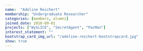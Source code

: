 ```yaml
---
name:  "Adeline Reichert"
membership: "Undergraduate Researcher"
categories: [members, alumni]
joined_date: 2018-09-01
projects: ["WySLICE", "SecretAgent", "PacMan"]
interest_statement: ""
bootstrap_card_img_url: "/adeline-reichert-bootstrapcard.jpg"
show: true
---
```

